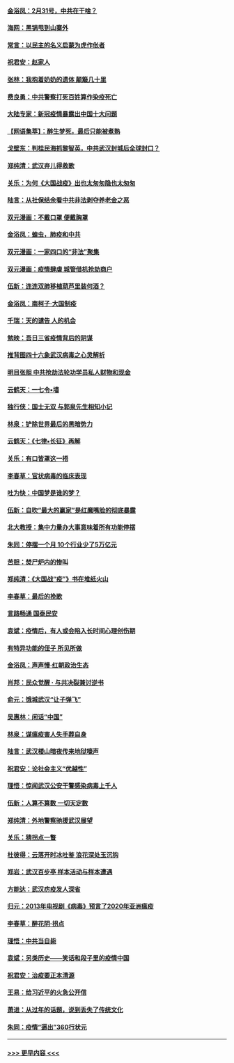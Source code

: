 #### [金浴凤：2月31号，中共在干啥？](../pages/nsc993/n11922706.md?t=03081032) 
#### [海网：黑锅甩到山寨外](../pages/nsc993/n11922688.md?t=03081032) 
#### [常言：以民主的名义启蒙为虎作伥者](../pages/nsc993/n11922217.md?t=03081032) 
#### [祝君安：赵家人](../pages/nsc993/n11922209.md?t=03081032) 
#### [张林：我抱着奶奶的遗体 颠簸几十里](../pages/nsc993/n11920945.md?t=03081032) 
#### [费良勇：中共警察打死百姓算作染疫死亡](../pages/nsc993/n11919264.md?t=03081032) 
#### [大陆专家：新冠疫情暴露出中国十大问题](../pages/nsc993/n11919187.md?t=03081032) 
#### [【网语集萃】：醉生梦死，最后只能被煮熟](../pages/nsc993/n11918994.md?t=03081032) 
#### [戈壁东：判桂民海抓黎智英，中共武汉封城后全球封口？](../pages/nsc993/n11917982.md?t=03081032) 
#### [郑纯清：武汉弃儿得救歌](../pages/nsc993/n11917881.md?t=03081032) 
#### [关乐：为何《大国战疫》出也太匆匆隐也太匆匆](../pages/nsc993/n11917792.md?t=03081032) 
#### [陆言：从社保结余看中共非法剥夺养老金之恶](../pages/nsc993/n11917084.md?t=03081032) 
#### [双元漫画：不戴口罩 便戴胸罩](../pages/nsc993/n11916447.md?t=03081032) 
#### [金浴凤：蝗虫，肺疫和中共](../pages/nsc993/n11916904.md?t=03081032) 
#### [双元漫画：一家四口的“非法”聚集](../pages/nsc993/n11916378.md?t=03081032) 
#### [双元漫画：疫情肆虐 城管借机抢劫商户](../pages/nsc993/n11916310.md?t=03081032) 
#### [伍新：连连双肺移植葫芦里装何酒？](../pages/nsc993/n11913667.md?t=03081032) 
#### [金浴凤：南柯子·大国制疫](../pages/nsc993/n11913657.md?t=03081032) 
#### [千瑞：天的谴告  人的机会](../pages/nsc993/n11913309.md?t=03081032) 
#### [勉映：吾日三省疫情背后的阴谋](../pages/nsc993/n11913079.md?t=03081032) 
#### [推背图四十六象武汉病毒之心灵解析](../pages/nsc993/n11911761.md?t=03081032) 
#### [明目张胆 中共抢劫法轮功学员私人财物和现金](../pages/nsc993/n11910262.md?t=03081032) 
#### [云鹤天：一七令▪墙](../pages/nsc993/n11910627.md?t=03081032) 
#### [独行侠：国士无双 与郭泉先生相知小记](../pages/nsc993/n11910613.md?t=03081032) 
#### [林泉：铲除世界最后的黑暗势力](../pages/nsc993/n11909320.md?t=03081032) 
#### [云鹤天：《七律▪长征》再解](../pages/nsc993/n11909327.md?t=03081032) 
#### [关乐：有口皆罩这一捂](../pages/nsc993/n11908393.md?t=03081032) 
#### [李春草：官状病毒的临床表现](../pages/nsc993/n11908339.md?t=03081032) 
#### [吐为快：中国梦是谁的梦？](../pages/nsc993/n11906564.md?t=03081032) 
#### [伍新：自吹“最大的赢家”是红魔嘴脸的彻底暴露](../pages/nsc993/n11906407.md?t=03081032) 
#### [北大教授：集中力量办大事意味着所有功能停摆](../pages/nsc993/n11904800.md?t=03081032) 
#### [朱同：停摆一个月 10个行业少了5万亿元](../pages/nsc993/n11904498.md?t=03081032) 
#### [苦胆：焚尸炉内的惨叫](../pages/nsc993/n11904479.md?t=03081032) 
#### [郑纯清：《大国战“疫”》书在堆纸火山](../pages/nsc993/n11904450.md?t=03081032) 
#### [李春草：最后的挽歌](../pages/nsc993/n11904441.md?t=03081032) 
#### [言路畅通 国泰民安](../pages/nsc993/n11904222.md?t=03081032) 
#### [袁斌：疫情后，有人或会陷入长时间心理创伤期](../pages/nsc993/n11901514.md?t=03081032) 
#### [有特异功能的侄子 所见所做](../pages/nsc993/n11901154.md?t=03081032) 
#### [金浴凤：声声慢‧红朝政治生态](../pages/nsc993/n11899553.md?t=03081032) 
#### [肖邦：民众觉醒 · 与共决裂兼讨逆书](../pages/nsc993/n11898435.md?t=03081032) 
#### [俞元：饿城武汉“让子弹飞”](../pages/nsc993/n11898344.md?t=03081032) 
#### [吴惠林：闲话“中国”](../pages/nsc993/n11898182.md?t=03081032) 
#### [林泉：谋瘟疫害人失手葬自身](../pages/nsc993/n11897892.md?t=03081032) 
#### [陆言：武汉楼山暗夜传来地狱嚎声](../pages/nsc993/n11897033.md?t=03081032) 
#### [祝君安：论社会主义“优越性”](../pages/nsc993/n11897005.md?t=03081032) 
#### [理悟：惊闻武汉公安干警感染病毒上千人](../pages/nsc993/n11896947.md?t=03081032) 
#### [伍新：人算不算数 一切天定数](../pages/nsc993/n11893372.md?t=03081032) 
#### [郑纯清：外地警察驰援武汉展望](../pages/nsc993/n11893115.md?t=03081032) 
#### [关乐：猜拐点一瞥](../pages/nsc993/n11893020.md?t=03081032) 
#### [杜彼得：云落开时冰吐鉴 浪花深处玉沉钩](../pages/nsc993/n11892107.md?t=03081032) 
#### [郑岩：武汉百步亭 样本活动与样本遭遇](../pages/nsc993/n11892310.md?t=03081032) 
#### [方能达：武汉疠疫发人深省](../pages/nsc993/n11891376.md?t=03081032) 
#### [归元：2013年电视剧《病毒》预言了2020年亚洲瘟疫](../pages/nsc993/n11891126.md?t=03081032) 
#### [李春草：醉花阴·拐点](../pages/nsc993/n11890567.md?t=03081032) 
#### [理悟：中共当自毙](../pages/nsc993/n11890559.md?t=03081032) 
#### [袁斌：另类历史——笑话和段子里的疫情中国](../pages/nsc993/n11889243.md?t=03081032) 
#### [祝君安：治疫要正本清源](../pages/nsc993/n11889085.md?t=03081032) 
#### [王易：给习近平的火急公开信](../pages/nsc993/n11888225.md?t=03081032) 
#### [萧进：从过年的话题，说到丢失了传统文化](../pages/nsc993/n11887732.md?t=03081032) 
#### [朱同：疫情“逼出”360行状元](../pages/nsc993/n11887678.md?t=03081032) 

----
#### [ >>> 更早内容 <<< ](../indexes/nsc993-earlier.md)
